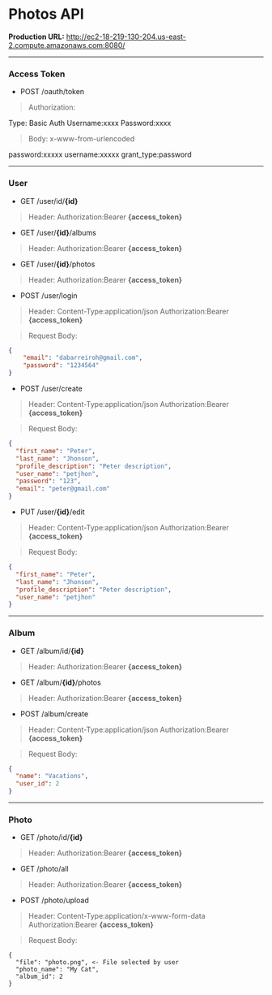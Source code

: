 # Photos API
      
**Production URL:** http://ec2-18-219-130-204.us-east-2.compute.amazonaws.com:8080/

---
### Access Token

* POST /oauth/token

> Authorization:

Type: Basic Auth
      Username:xxxx
      Password:xxxx

> Body:  x-www-from-urlencoded

password:xxxxx
username:xxxxx
grant_type:password

---
### User

* GET  /user/id/**{id}**

> Header: Authorization:Bearer **{access_token}**

* GET  /user/**{id}**/albums

> Header: Authorization:Bearer **{access_token}**

* GET  /user/**{id}**/photos

> Header: Authorization:Bearer **{access_token}**

* POST /user/login

> Header: 
Content-Type:application/json
Authorization:Bearer **{access_token}**

> Request Body:
```json
{
    "email": "dabarreiroh@gmail.com",
    "password": "1234564"
}
```

* POST /user/create

> Header: 
Content-Type:application/json
Authorization:Bearer **{access_token}**

> Request Body:
```json
{
  "first_name": "Peter",
  "last_name": "Jhonson",
  "profile_description": "Peter description",
  "user_name": "petjhon",
  "password": "123",
  "email": "peter@gmail.com"
}
```

* PUT /user/**{id}**/edit

> Header: 
Content-Type:application/json
Authorization:Bearer **{access_token}**

> Request Body:
```json
{
  "first_name": "Peter",
  "last_name": "Jhonson",
  "profile_description": "Peter description",
  "user_name": "petjhon"
}
```

---
### Album

* GET  /album/id/**{id}**

> Header: Authorization:Bearer **{access_token}**

* GET  /album/**{id}**/photos

> Header: Authorization:Bearer **{access_token}**

* POST /album/create

> Header: 
Content-Type:application/json
Authorization:Bearer **{access_token}**

> Request Body:
```json
{
  "name": "Vacations",
  "user_id": 2
}
```

---
### Photo

* GET  /photo/id/**{id}**

> Header: Authorization:Bearer **{access_token}**

* GET  /photo/all

> Header: Authorization:Bearer **{access_token}**

* POST /photo/upload

> Header: 
Content-Type:application/x-www-form-data
Authorization:Bearer **{access_token}**

> Request Body:
```
{
  "file": "photo.png", <- File selected by user
  "photo_name": "My Cat",
  "album_id": 2
}
```
